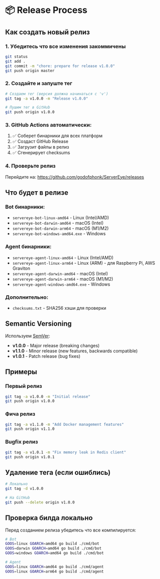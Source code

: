 # 📦 Release Process

## Как создать новый релиз

### 1. Убедитесь что все изменения закоммичены

```bash
git status
git add .
git commit -m "chore: prepare for release v1.0.0"
git push origin master
```

### 2. Создайте и запуште тег

```bash
# Создаем тег (версия должна начинаться с 'v')
git tag -a v1.0.0 -m "Release v1.0.0"

# Пушим тег в GitHub
git push origin v1.0.0
```

### 3. GitHub Actions автоматически:

1. ✅ Соберет бинарники для всех платформ
2. ✅ Создаст GitHub Release
3. ✅ Загрузит файлы в релиз
4. ✅ Сгенерирует checksums

### 4. Проверьте релиз

Перейдите на: https://github.com/godofphonk/ServerEye/releases

## Что будет в релизе

### Bot бинарники:
- `servereye-bot-linux-amd64` - Linux (Intel/AMD)
- `servereye-bot-darwin-amd64` - macOS (Intel)
- `servereye-bot-darwin-arm64` - macOS (M1/M2)
- `servereye-bot-windows-amd64.exe` - Windows

### Agent бинарники:
- `servereye-agent-linux-amd64` - Linux (Intel/AMD)
- `servereye-agent-linux-arm64` - Linux (ARM) - для Raspberry Pi, AWS Graviton
- `servereye-agent-darwin-amd64` - macOS (Intel)
- `servereye-agent-darwin-arm64` - macOS (M1/M2)
- `servereye-agent-windows-amd64.exe` - Windows

### Дополнительно:
- `checksums.txt` - SHA256 хэши для проверки

## Semantic Versioning

Используем [SemVer](https://semver.org/):

- **v1.0.0** - Major release (breaking changes)
- **v1.1.0** - Minor release (new features, backwards compatible)
- **v1.0.1** - Patch release (bug fixes)

## Примеры

### Первый релиз
```bash
git tag -a v1.0.0 -m "Initial release"
git push origin v1.0.0
```

### Фича релиз
```bash
git tag -a v1.1.0 -m "Add Docker management features"
git push origin v1.1.0
```

### Bugfix релиз
```bash
git tag -a v1.0.1 -m "Fix memory leak in Redis client"
git push origin v1.0.1
```

## Удаление тега (если ошиблись)

```bash
# Локально
git tag -d v1.0.0

# На GitHub
git push --delete origin v1.0.0
```

## Проверка билда локально

Перед созданием релиза убедитесь что все компилируется:

```bash
# Bot
GOOS=linux GOARCH=amd64 go build ./cmd/bot
GOOS=darwin GOARCH=amd64 go build ./cmd/bot
GOOS=windows GOARCH=amd64 go build ./cmd/bot

# Agent
GOOS=linux GOARCH=amd64 go build ./cmd/agent
GOOS=linux GOARCH=arm64 go build ./cmd/agent
```
